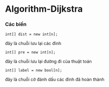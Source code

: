 # Algorithm-Dijkstra

### Các biến
```Csharp
int[] dist = new int[n];
```
đây là chuỗi lưu lại các đỉnh
```Csharp
int[] pre = new int[n];
```
đây là chuỗi lưu lại đường đi của thuật toán
```Csharp
int[] label = new bool[n];
```
đây là chuỗi cờ đánh dấu các đỉnh đã hoàn thành
